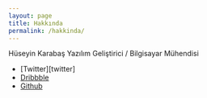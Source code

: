 ```yaml
---
layout: page
title: Hakkında
permalink: /hakkinda/
---
```


Hüseyin Karabaş
Yazılım Geliştirici / Bilgisayar Mühendisi

- [Twitter][twitter]
- [Dribbble][dribbble]
- [Github][github]

[dribbble]: https://dribbble.com/yinkar
[github]: https://github.com/yinkar

